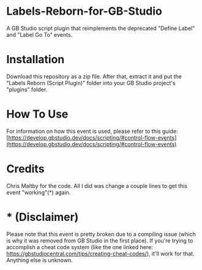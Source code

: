# Labels-Reborn-for-GB-Studio
A GB Studio script plugin that reimplements the deprecated "Define Label" and "Label Go To" events. 

# Installation
Download this repository as a zip file. After that, extract it and put the "Labels Reborn (Script Plugin)" folder into your GB Studio project's "plugins" folder.

# How To Use
For information on how this event is used, please refer to this guide:
[https://develop.gbstudio.dev/docs/scripting/#control-flow-events](https://develop.gbstudio.dev/docs/scripting/#control-flow-events)

# Credits
Chris Maltby for the code. All I did was change a couple lines to get this event "working"(*) again.

# * (Disclaimer)
Please note that this event is pretty broken due to a compiling issue (which is why it was removed from GB Studio in the first place).
If you're trying to accomplish a cheat code system (like the one linked here: https://gbstudiocentral.com/tips/creating-cheat-codes/), it'll work for that.
Anything else is unknown.
